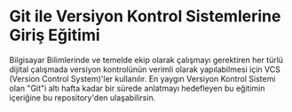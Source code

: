 # Git ile Versiyon Kontrol Sistemlerine Giriş Eğitimi

Bilgisayar Bilimlerinde ve temelde ekip olarak çalışmayı gerektiren her türlü dijital çalışmada versiyon kontrolünün verimli olarak yapılabilmesi için VCS (Version Control System)'ler kullanılır. En yaygın Versiyon Kontrol Sistemi olan "Git"i altı hafta kadar bir sürede anlatmayı hedefleyen bu eğitimin içeriğine bu repository'den ulaşabilirsin.
